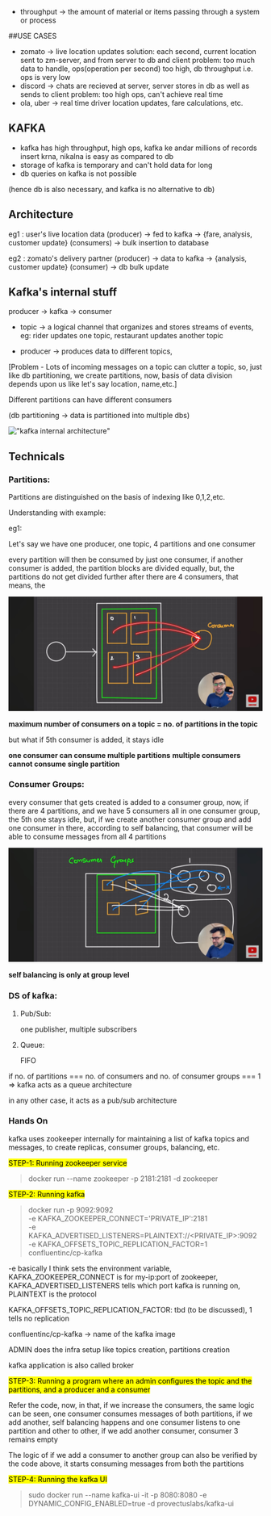 - throughput -> the amount of material or items passing through a system or process

##USE CASES

- zomato -> live location updates
  solution: each second, current location sent to zm-server, and from server to db and client
  problem: too much data to handle, ops(operation per second) too high, db throughput i.e. ops is very low
- discord -> chats are recieved at server, server stores in db as well as sends to client
  problem: too high ops, can't achieve real time
- ola, uber -> real time driver location updates, fare calculations, etc.

## KAFKA

- kafka has high throughput, high ops, kafka ke andar millions of records insert krna, nikalna is easy as compared to db
- storage of kafka is temporary and can't hold data for long
- db queries on kafka is not possible

(hence db is also necessary, and kafka is no alternative to db)

## Architecture

eg1 : user's live location data (producer) -> fed to kafka -> {fare, analysis, customer update} (consumers) -> bulk insertion to database

eg2 : zomato's delivery partner (producer) -> data to kafka -> {analysis, customer update} (consumer) -> db bulk update

## Kafka's internal stuff

producer -> kafka -> consumer

- topic -> a logical channel that organizes and stores streams of events, eg: rider updates one topic, restaurant updates another topic

- producer -> produces data to different topics,

[Problem - Lots of incoming messages on a topic can clutter a topic, so, just like db partitioning, we create partitions, now, basis of data division depends upon us like let's say location, name,etc.]

Different partitions can have different consumers

(db partitioning -> data is partitioned into multiple dbs)

!["kafka internal architecture"](./IMG20250225184323.jpg)

## Technicals

### Partitions:

Partitions are distinguished on the basis of indexing like 0,1,2,etc.

Understanding with example:

eg1:

Let's say we have one producer, one topic, 4 partitions and one consumer

every partition will then be consumed by just one consumer, if another consumer is added, the partition blocks are divided equally, but, the partitions do not get divided further after there are 4 consumers, that means, the

!["Consumer diag"](./Screenshot_2025-02-25-18-48-47-01_f9ee0578fe1cc94de7482bd41accb329.jpg)

**maximum number of consumers on a topic = no. of partitions in the topic**

but what if 5th consumer is added, it stays idle

**one consumer can consume multiple partitions**
**multiple consumers cannot consume single partition**

### Consumer Groups:

every consumer that gets created is added to a consumer group, now, if there are 4 partitions, and we have 5 consumers all in one consumer group, the 5th one stays idle,
but, if we create another consumer group and add one consumer in there, according to self balancing, that consumer will be able to consume messages from all 4 partitions

!["consumer group example"](./Screenshot_2025-02-25-18-59-43-71_f9ee0578fe1cc94de7482bd41accb329.jpg)

**self balancing is only at group level**

### DS of kafka:

1. Pub/Sub:

   one publisher, multiple subscribers

2. Queue:

   FIFO

if no. of partitions === no. of consumers and no. of consumer groups === 1 => kafka acts as a queue architecture

in any other case, it acts as a pub/sub architecture

### Hands On

kafka uses zookeeper internally for maintaining a list of kafka topics and messages, to create replicas, consumer groups, balancing, etc.

<mark>STEP-1: Running zookeeper service</mark>

> docker run --name zookeeper -p 2181:2181 -d zookeeper

<mark>STEP-2: Running kafka</mark>

> docker run -p 9092:9092 \
> -e KAFKA_ZOOKEEPER_CONNECT='PRIVATE_IP':2181 \
> -e KAFKA_ADVERTISED_LISTENERS=PLAINTEXT://<PRIVATE_IP>:9092 \
> -e KAFKA_OFFSETS_TOPIC_REPLICATION_FACTOR=1 \
> confluentinc/cp-kafka

-e basically I think sets the environment variable, KAFKA_ZOOKEEPER_CONNECT is for my-ip:port of zookeeper, KAFKA_ADVERTISED_LISTENERS tells which port kafka is running on, PLAINTEXT is the protocol

KAFKA_OFFSETS_TOPIC_REPLICATION_FACTOR: tbd (to be discussed), 1 tells no replication

confluentinc/cp-kafka -> name of the kafka image

ADMIN does the infra setup like topics creation, partitions creation

kafka application is also called broker

<mark>STEP-3: Running a program where an admin configures the topic and the partitions, and a producer and a consumer</mark>

Refer the code, now, in that, if we increase the consumers, the same logic can be seen, one consumer consumes messages of both partitions, if we add another, self balancing happens and one consumer listens to one partition and other to other, if we add another consumer, consumer 3 remains empty

The logic of if we add a consumer to another group can also be verified by the code above, it starts consuming messages from both the partitions

<mark>STEP-4: Running the kafka UI</mark>

> sudo docker run --name kafka-ui -it -p 8080:8080 -e DYNAMIC_CONFIG_ENABLED=true -d provectuslabs/kafka-ui
